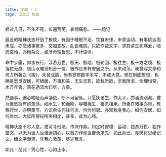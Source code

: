 ```yaml
---
title: 无题 · 1
tags: 泛文艺 负面
---
```


捱过几日，不生不死，长遍荒芜，哀悯痛悲。    ——题记

最近的精神状态坏到了极致，有因于睡眠不足、饮食未律、未曾运动、有事欲达而未成，亦念诸事繁多、交加变故。乱世难防。只欲作些文字，求其讲生死痛爱，喑忍哀怜，亦倾杂文，或涉命理哲思。不计语体。

命中步履，如水长行，浮游万世，极天、极地、极轮回、极往生、极十方之境、极落花无痕、极山水难觅知音一位、极外世未有安居之所。从来动荡。我曾写文章和何方所著之《搬》，未曾成篇，尚有寥寥数字未写，不成大意。现在到底想想，也确是愿觅安居，可栖居，万事和美，无生无死，欲我所欲，求我所求，命理恒常，木万年青，落花遇流水归尽，方善。

然遇事，迫心喑哑而声凄绝，断不可留低。只愿抚诸生，作太平，亦涌流暗潮，或为但愿将有的激荡。如水生，和而刚，容噬相生，善恶相承。所善在诸事亦师，教我行世，亦明章节，方识余生何往何求，何为何思。亦知我身我心，如何安居，如何处世。大抵所得较所失相比，甚多。此为心绪。

精神状态不尽人意，或可寻他法，作决作势。如定时安寝、运动、独游万世、独作空文，以无为循人世漫迷初心，以戮力作现世奋勇求先，如此而已。亦愿将思绪记文，缅文字潮涌，凭我心激荡，尽述我言。

如此！至此！凭心性，心如止水。
